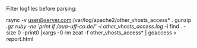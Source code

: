 Filter logfiles before parsing:

rsync -v user@server.com:/var/log/apache2/other_vhosts_access* .
gunzip *.gz
ruby -ne 'print if /aua-uff-co.de/' -i other_vhosts_access.log* -i
find . -size  0 -print0 |xargs -0 rm
zcat -f other_vhosts_access* | goaccess > report.html